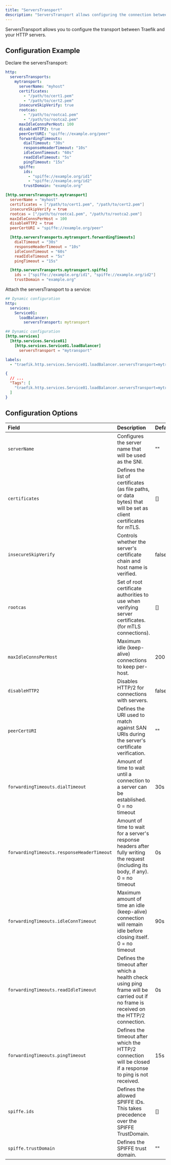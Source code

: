 ```yaml
---
title: "ServersTransport"
description: "ServersTransport allows configuring the connection between Traefik and the HTTP servers."
---
```


ServersTransport allows you to configure the transport between Traefik and your HTTP servers.

## Configuration Example

Declare the serversTransport:

```yaml tab="Structured (YAML)"
http:
  serversTransports:
    mytransport:
      serverName: "myhost"
      certificates:
        - "/path/to/cert1.pem"
        - "/path/to/cert2.pem"
      insecureSkipVerify: true
      rootcas:
        - "/path/to/rootca1.pem"
        - "/path/to/rootca2.pem"
      maxIdleConnsPerHost: 100
      disableHTTP2: true
      peerCertURI: "spiffe://example.org/peer"
      forwardingTimeouts:
        dialTimeout: "30s"
        responseHeaderTimeout: "10s"
        idleConnTimeout: "60s"
        readIdleTimeout: "5s"
        pingTimeout: "15s"
      spiffe:
        ids:
          - "spiffe://example.org/id1"
          - "spiffe://example.org/id2"
        trustDomain: "example.org"
```

```toml tab="Structured (TOML)"
[http.serversTransports.mytransport]
  serverName = "myhost"
  certificates = ["/path/to/cert1.pem", "/path/to/cert2.pem"]
  insecureSkipVerify = true
  rootcas = ["/path/to/rootca1.pem", "/path/to/rootca2.pem"]
  maxIdleConnsPerHost = 100
  disableHTTP2 = true
  peerCertURI = "spiffe://example.org/peer"

  [http.serversTransports.mytransport.forwardingTimeouts]
    dialTimeout = "30s"
    responseHeaderTimeout = "10s"
    idleConnTimeout = "60s"
    readIdleTimeout = "5s"
    pingTimeout = "15s"

  [http.serversTransports.mytransport.spiffe]
    ids = ["spiffe://example.org/id1", "spiffe://example.org/id2"]
    trustDomain = "example.org"
``` 

Attach the serversTransport to a service:

```yaml tab="Structured (YAML)"
## Dynamic configuration
http:
  services:
    Service01:
      loadBalancer:
        serversTransport: mytransport
```

```toml tab="Structured(TOML)"
## Dynamic configuration
[http.services]
  [http.services.Service01]
    [http.services.Service01.loadBalancer]
      serversTransport = "mytransport"
```

```yaml tab="Labels"
labels:
  - "traefik.http.services.Service01.loadBalancer.serversTransport=mytransport"
```

```json tab="Tags"
{
  // ...
  "Tags": [
    "traefik.http.services.Service01.loadBalancer.serversTransport=mytransport"
  ]
}
```

## Configuration Options

| Field | Description                                               | Default              | Required |
|:------|:----------------------------------------------------------|:---------------------|:---------|
| `serverName` | Configures the server name that will be used as the SNI. | "" | No |
| `certificates` | Defines the list of certificates (as file paths, or data bytes) that will be set as client certificates for mTLS. | [] | No |
| `insecureSkipVerify` | Controls whether the server's certificate chain and host name is verified. | false  | No |
| `rootcas` | Set of root certificate authorities to use when verifying server certificates. (for mTLS connections). | [] | No |
| `maxIdleConnsPerHost` | Maximum idle (keep-alive) connections to keep per-host. | 200 | No |
| `disableHTTP2` | Disables HTTP/2 for connections with servers. | false | No |
| `peerCertURI` | Defines the URI used to match against SAN URIs during the server's certificate verification. | "" | No |
| `forwardingTimeouts.dialTimeout` | Amount of time to wait until a connection to a server can be established.<br />0 = no timeout | 30s  | No |
| `forwardingTimeouts.responseHeaderTimeout` | Amount of time to wait for a server's response headers after fully writing the request (including its body, if any).<br />0 = no timeout | 0s  | No |
| `forwardingTimeouts.idleConnTimeout` | Maximum amount of time an idle (keep-alive) connection will remain idle before closing itself.<br />0 = no timeout | 90s  | No |
| `forwardingTimeouts.readIdleTimeout` | Defines the timeout after which a health check using ping frame will be carried out if no frame is received on the HTTP/2 connection.  | 0s  | No |
| `forwardingTimeouts.pingTimeout` | Defines the timeout after which the HTTP/2 connection will be closed if a response to ping is not received. | 15s  | No |
| `spiffe.ids` | Defines the allowed SPIFFE IDs.<br />This takes precedence over the SPIFFE TrustDomain. | []  | No |
| `spiffe.trustDomain` | Defines the SPIFFE trust domain. | ""  | No |
